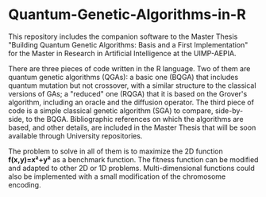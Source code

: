 # Quantum-Genetic-Algorithms-in-R
This repository includes the companion software to the Master Thesis "Building Quantum Genetic Algorithms: Basis and a First Implementation" for the Master in Research in Artificial Intelligence at the UIMP-AEPIA.

There are three pieces of code written in the R language. Two of them are quantum genetic algorithms (QGAs): a basic one (BQGA) that includes quantum mutation but not crossover, with a similar structure to the classical versions of GAs; a "reduced" one (RQGA) that it is based on the Grover's algorithm, including an oracle and the diffusion operator. The third piece of code is a simple classical genetic algorithm (SGA) to compare, side-by-side, to the BQGA. Bibliographic references on which the algorithms are based, and other details, are included in the Master Thesis that will be soon available through University repositories.

The problem to solve in all of them is to maximize the 2D function **f(x,y)=x²+y²** as a benchmark function. The fitness function can be modified and adapted to other 2D or 1D problems. Multi-dimensional functions could also be implemented with a small modification of the chromosome encoding.
